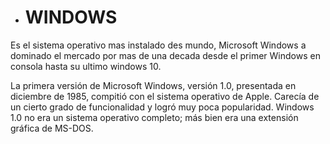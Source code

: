 * # WINDOWS
Es el sistema operativo mas instalado des mundo, Microsoft Windows a dominado el mercado por mas de una decada desde el primer Windows en consola hasta su ultimo windows 10.

La primera versión de Microsoft Windows, versión 1.0, presentada en diciembre de 1985, compitió con el sistema operativo de Apple. Carecía de un cierto grado de funcionalidad y logró muy poca popularidad. Windows 1.0 no era un sistema operativo completo; más bien era una extensión gráfica de MS-DOS.

